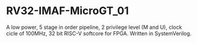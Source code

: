 # RV32-IMAF-MicroGT_01

A low power, 5 stage in order pipeline, 2 privilege level (M and U), clock cicle of 100MHz, 32 bit RISC-V softcore for FPGA. Written in SystemVerilog.
